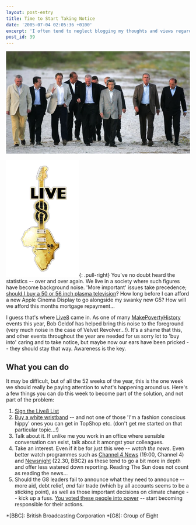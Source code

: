 ```yaml
---
layout: post-entry
title: Time to Start Taking Notice
date: '2005-07-04 02:05:36 +0100'
excerpt: 'I often tend to neglect blogging my thoughts and views regarding the big issues of the day, even given my usual strong opinions. This is something I''m aiming to rectify and what better place to start: 30,000 children dying a day, needlessly.'
post_id: 39
---
```

![Leaders of the G8](/assets/images/2005/07/time_to_start_taking_notice.jpg)

![Live8 logo](/assets/images/2005/07/live8.png){: .pull-right} You've no doubt heard the statistics -- over and over again. We live in a society where such figures have become background noise. 'More important' issues take precedence; [should I buy a 50 or 56 inch plasma television][1]? How long before I can afford a new Apple Cinema Display to go alongside my swanky new G5? How will we afford this months mortgage repayment...

I guess that's where [Live8][2] came in. As one of many [MakePovertyHistory][3] events this year, Bob Geldof has helped bring this noise to the foreground (very much noise in the case of Velvet Revolver...!). It's a shame that this, and other events throughout the year are needed for us sorry lot to 'buy into' caring and to take notice, but maybe now our ears have been pricked -- they should stay that way. Awareness is the key.

## What you can do
It may be difficult, but of all the 52 weeks of the year, this is the one week we should really be paying attention to what's happening around us. Here's a few things you can do this week to become part of the solution, and not part of the problem:

1. [Sign the Live8 List][4]
2. [Buy a white wristband][5] -- and not one of those 'I'm a fashion conscious hippy' ones you can get in TopShop etc. (don't get me started on that particular topic...!)
3. Talk about it. If unlike me you work in an office where sensible conversation can exist, talk about it amongst your colleagues.
4. Take an interest. Even if it be for just this wee -- *watch the news*. Even better watch programmes such as [Channel 4 News][6] (19:00, Channel 4) and [Newsnight][7] (22.30, BBC2) as these tend to go a bit more in depth and offer less watered down reporting. Reading The Sun does not count as reading the news...
5. Should the G8 leaders fail to announce what they need to announce -- more aid, debt relief, *and* fair trade (which by all accounts seems to be a sticking point), as well as those important decisions on climate change -- kick up a fuss. [You voted these people into power][8] -- start becoming responsible for their actions.

[1]: http://spaces.msn.com/members/melvingreen/Blog/cns!1pIkC4yawePKH1gvj-iXTJlg!700.entry
[2]: http://www.live8live.com
[3]: http://www.makepovertyhistory.org
[4]: http://www.live8live.com/list/
[5]: http://www.makepovertyhistory.org/whiteband/
[6]: http://www.channel4.com/news/
[7]: http://news.bbc.co.uk/1/hi/programmes/newsnight/
[8]: /2005/04/selection/

*[BBC]: British Broadcasting Corporation
*[G8]: Group of Eight